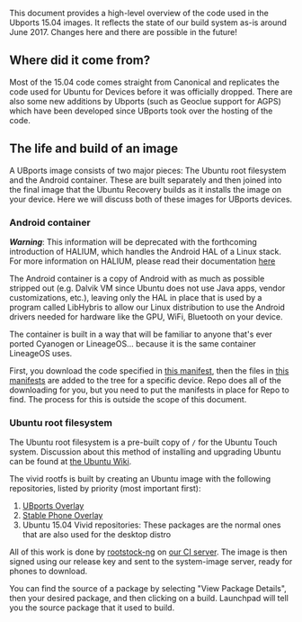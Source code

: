 This document provides a high-level overview of the code used in the Ubports 15.04 images. It reflects the state of our build system as-is around June 2017. Changes here and there are possible in the future!

## Where did it come from?

Most of the 15.04 code comes straight from Canonical and replicates the code used for  Ubuntu for Devices before it  was officially dropped. There are also some new additions by Ubports (such as Geoclue support for AGPS) which have been developed since UBports took over the hosting of the code.

## The life and build of an image

A UBports image consists of two major pieces: The Ubuntu root filesystem and the Android container. These are built separately and then joined into the final image that the Ubuntu Recovery  builds as it installs the image on your device. Here we will discuss both of these images for UBports devices.

### Android container

***Warning***: This information will be deprecated with the forthcoming introduction of HALIUM, which handles the Android HAL of a Linux stack. For more information on HALIUM, please read their documentation [here](https://halium.org/)

The Android container is a copy of Android with as much as possible stripped out (e.g. Dalvik VM since Ubuntu does not use Java apps, vendor customizations, etc.), leaving only the HAL in place that is used by a program called LibHybris to allow our Linux distribution to use the Android drivers needed for hardware like the GPU, WiFi, Bluetooth on your device.

The container is built in a way that will be familiar to anyone that's ever ported Cyanogen or LineageOS... because it is the same container LineageOS uses.

First, you download the code specified in [this manifest](https://github.com/ubports/android), then the files in [this manifests](https://github.com/ubports/build-scripts/blob/master/devices.xml) are added to the tree for a specific device. Repo does all of the downloading for you, but you need to put the manifests in place for Repo to find. The process for this is outside the scope of this document.

### Ubuntu root filesystem

The Ubuntu root filesystem is a pre-built copy of `/` for the Ubuntu Touch system. Discussion about this method of installing and upgrading Ubuntu can be found at [the Ubuntu Wiki](https://wiki.ubuntu.com/ImageBasedUpgrades/).

The vivid rootfs is built by creating an Ubuntu image with the following repositories, listed by priority (most important first):

1. [UBports Overlay](https://launchpad.net/~ubports-developers/+archive/ubuntu/overlay)
2. [Stable Phone Overlay](https://launchpad.net/~ci-train-ppa-service/+archive/ubuntu/stable-phone-overlay)
3. Ubuntu 15.04 Vivid repositories: These packages are the normal ones that are also used for the desktop distro

All of this work is done by [rootstock-ng](https://github.com/ubports/rootstock-ng) on [our CI server](http://ci.ubports.com/job/vivid-rootfs-armhf/). The image is then signed using our release key and sent to the system-image server, ready for phones to download.

You can find the source of a package by selecting "View Package Details", then your desired package, and then clicking on a build. Launchpad will tell you the source package that it used to build.